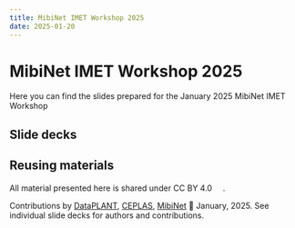 ```yaml
---
title: MibiNet IMET Workshop 2025
date: 2025-01-20
---
```


# MibiNet IMET Workshop 2025


Here you can find the slides prepared for the January 2025 MibiNet IMET Workshop

## Slide decks


<!-- linked-slides -->
<!-- linked-slides -->


## Reusing materials

All material presented here is shared under CC BY 4.0 <a href="https://creativecommons.org/licenses/by/4.0/"><img src="https://mirrors.creativecommons.org/presskit/buttons/88x31/svg/by.svg" style="height:15px"></a>.

Contributions by [DataPLANT](https://nfdi4plants.org/), [CEPLAS](https://ceplas.eu), [MibiNet](https://www.sfb1535.hhu.de/mibinet) 📆 January, 2025.
See individual slide decks for authors and contributions.
